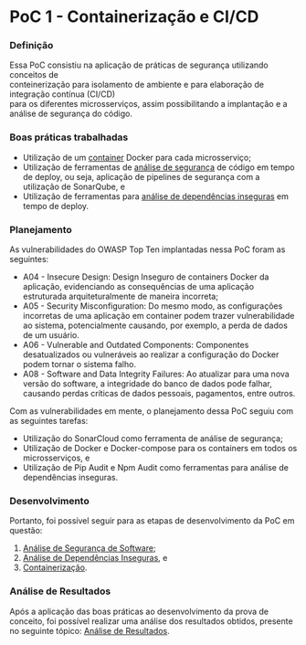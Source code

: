# PoC 1 - Containerização e CI/CD

### Definição

Essa PoC consistiu na aplicação de práticas de segurança utilizando conceitos de\
conteinerização para isolamento de ambiente e para elaboração de integração contínua (CI/CD)\
para os diferentes microsserviços, assim possibilitando a implantação e a análise de segurança do código.

### Boas práticas trabalhadas

* Utilização de um [container](../../boas-praticas/containerizacao.md) Docker para cada microsserviço;
* Utilização de ferramentas de [análise de segurança](../../boas-praticas/analise-de-seguranca-de-codigo.md) de código em tempo de deploy, ou seja, aplicação de pipelines de segurança com a utilização de SonarQube, e
* Utilização de ferramentas para [análise de dependências inseguras](../../boas-praticas/analise-de-dependencias-inseguras.md) em tempo de deploy.

### Planejamento

As vulnerabilidades do OWASP Top Ten implantadas nessa PoC foram as seguintes:

* A04 - Insecure Design: Design Inseguro de containers Docker da aplicação, evidenciando as consequências de uma aplicação estruturada arquiteturalmente de maneira incorreta;
* A05 - Security Misconfiguration: Do mesmo modo, as configurações incorretas de uma aplicação em container podem trazer vulnerabilidade ao sistema, potencialmente causando, por exemplo, a perda de dados de um usuário.
* A06 - Vulnerable and Outdated Components: Componentes desatualizados ou vulneráveis ao realizar a configuração do Docker podem tornar o sistema falho.
* A08 - Software and Data Integrity Failures: Ao atualizar para uma nova versão do software, a integridade do banco de dados pode falhar, causando perdas críticas de dados pessoais, pagamentos, entre outros.



Com as vulnerabilidades em mente, o planejamento dessa PoC seguiu com as seguintes tarefas:

* Utilização do SonarCloud como ferramenta de análise de segurança;
* Utilização de Docker e Docker-compose para os containers em todos os microsserviços, e
* Utilização de Pip Audit e Npm Audit como ferramentas para análise de dependências inseguras.

### Desenvolvimento

Portanto, foi possível seguir para as etapas de desenvolvimento da PoC em questão:

1. [Análise de Segurança de Software](analise-de-seguranca-de-codigo.md);&#x20;
2. [Análise de Dependências Inseguras](analise-de-dependencias-inseguras.md), e
3. [Containerização](containerizacao.md).

### Análise de Resultados

Após a aplicação das boas práticas ao desenvolvimento da prova de conceito, foi possível realizar uma análise dos resultados obtidos, presente no seguinte tópico: [Análise de Resultados](analise-de-resultados.md).





